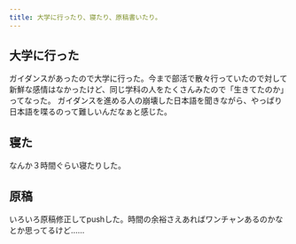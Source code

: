 ```yaml
---
title: 大学に行ったり、寝たり、原稿書いたり。
---
```


## 大学に行った

ガイダンスがあったので大学に行った。今まで部活で散々行っていたので対して新鮮な感情はなかったけど、同じ学科の人をたくさんみたので「生きてたのか」ってなった。
ガイダンスを進める人の崩壊した日本語を聞きながら、やっぱり日本語を喋るのって難しいんだなぁと感じた。

## 寝た

なんか３時間ぐらい寝たりした。

## 原稿

いろいろ原稿修正してpushした。時間の余裕さえあればワンチャンあるのかなとか思ってるけど……